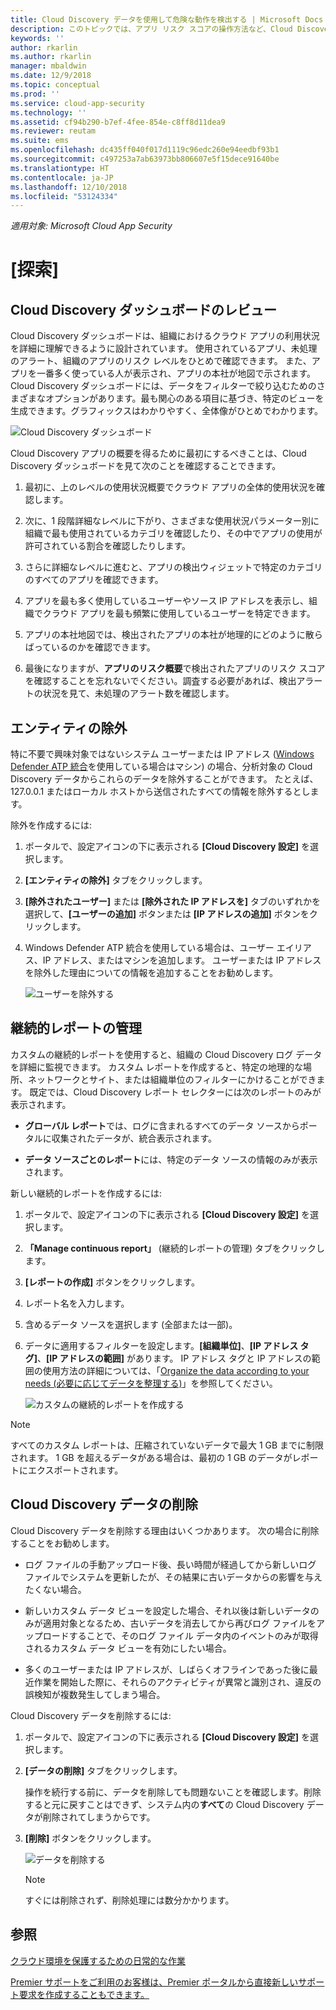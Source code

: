 ```yaml
---
title: Cloud Discovery データを使用して危険な動作を検出する | Microsoft Docs
description: このトピックでは、アプリ リスク スコアの操作方法など、Cloud Discovery データの操作方法について説明します。
keywords: ''
author: rkarlin
ms.author: rkarlin
manager: mbaldwin
ms.date: 12/9/2018
ms.topic: conceptual
ms.prod: ''
ms.service: cloud-app-security
ms.technology: ''
ms.assetid: cf94b290-b7ef-4fee-854e-c8ff8d11dea9
ms.reviewer: reutam
ms.suite: ems
ms.openlocfilehash: dc435ff040f017d1119c96edc260e94eedbf93b1
ms.sourcegitcommit: c497253a7ab63973bb806607e5f15dece91640be
ms.translationtype: HT
ms.contentlocale: ja-JP
ms.lasthandoff: 12/10/2018
ms.locfileid: "53124334"
---
```

*適用対象: Microsoft Cloud App Security*


# <a name="discover"></a>[探索]

## <a name="review-the-cloud-discovery-dashboard"></a>Cloud Discovery ダッシュボードのレビュー

Cloud Discovery ダッシュボードは、組織におけるクラウド アプリの利用状況を詳細に理解できるように設計されています。 使用されているアプリ、未処理のアラート、組織のアプリのリスク レベルをひとめで確認できます。 また、アプリを一番多く使っている人が表示され、アプリの本社が地図で示されます。 Cloud Discovery ダッシュボードには、データをフィルターで絞り込むためのさまざまなオプションがあります。最も関心のある項目に基づき、特定のビューを生成できます。グラフィックスはわかりやすく、全体像がひとめでわかります。

![Cloud Discovery ダッシュボード](./media/cloud-discovery-dashboard.png)

Cloud Discovery アプリの概要を得るために最初にするべきことは、Cloud Discovery ダッシュボードを見て次のことを確認することできます。
 
1. 最初に、上のレベルの使用状況概要でクラウド アプリの全体的使用状況を確認します。

2. 次に、1 段階詳細なレベルに下がり、さまざまな使用状況パラメーター別に組織で最も使用されているカテゴリを確認したり、その中でアプリの使用が許可されている割合を確認したりします。

3. さらに詳細なレベルに進むと、アプリの検出ウィジェットで特定のカテゴリのすべてのアプリを確認できます。

4. アプリを最も多く使用しているユーザーやソース IP アドレスを表示し、組織でクラウド アプリを最も頻繁に使用しているユーザーを特定できます。
5. アプリの本社地図では、検出されたアプリの本社が地理的にどのように散らばっているのかを確認できます。

6. 最後になりますが、**アプリのリスク概要**で検出されたアプリのリスク スコアを確認することを忘れないでください。調査する必要があれば、検出アラートの状況を見て、未処理のアラート数を確認します。
  
## <a name="exclude-entities"></a>エンティティの除外  
特に不要で興味対象ではないシステム ユーザーまたは IP アドレス ([Windows Defender ATP 統合](wdatp-integration.md)を使用している場合はマシン) の場合、分析対象の Cloud Discovery データからこれらのデータを除外することができます。 たとえば、127.0.0.1 またはローカル ホストから送信されたすべての情報を除外するとします。  
  
除外を作成するには:  
  
1.  ポータルで、設定アイコンの下に表示される **[Cloud Discovery 設定]** を選択します。  
  
2.  **[エンティティの除外]** タブをクリックします。  
  
3.  **[除外されたユーザー]** または **[除外された IP アドレスを]** タブのいずれかを選択して、**[ユーザーの追加]** ボタンまたは **[IP アドレスの追加]** ボタンをクリックします。  
  
4.  Windows Defender ATP 統合を使用している場合は、ユーザー エイリアス、IP アドレス、またはマシンを追加します。 ユーザーまたは IP アドレスを除外した理由についての情報を追加することをお勧めします。  
  
     ![ユーザーを除外する](./media/exclude-user.png "exclude user")  
  
## <a name="manage-continuous-reports"></a>継続的レポートの管理  
カスタムの継続的レポートを使用すると、組織の Cloud Discovery ログ データを詳細に監視できます。 カスタム レポートを作成すると、特定の地理的な場所、ネットワークとサイト、または組織単位のフィルターにかけることができます。 既定では、Cloud Discovery レポート セレクターには次のレポートのみが表示されます。  
  
-  **グローバル レポート**では、ログに含まれるすべてのデータ ソースからポータルに収集されたデータが、統合表示されます。  
  
- **データ ソースごとのレポート**には、特定のデータ ソースの情報のみが表示されます。  
  
新しい継続的レポートを作成するには:  
  
1.  ポータルで、設定アイコンの下に表示される **[Cloud Discovery 設定]** を選択します。  
  
2.  **「Manage continuous report」** (継続的レポートの管理) タブをクリックします。  
  
3.  **[レポートの作成]** ボタンをクリックします。  
  
4.  レポート名を入力します。  
  
5.  含めるデータ ソースを選択します (全部または一部)。  
  
6.  データに適用するフィルターを設定します。**[組織単位]**、**[IP アドレス タグ]**、**[IP アドレスの範囲]** があります。 IP アドレス タグと IP アドレスの範囲の使用方法の詳細については、「[Organize the data according to your needs (必要に応じてデータを整理する)](ip-tags.md)」を参照してください。  
  
    ![カスタムの継続的レポートを作成する](./media/create-custom-continuous-report.png) 


> [!NOTE]
> すべてのカスタム レポートは、圧縮されていないデータで最大 1 GB までに制限されます。 1 GB を超えるデータがある場合は、最初の 1 GB のデータがレポートにエクスポートされます。

## <a name="deleting-cloud-discovery-data"></a>Cloud Discovery データの削除  
Cloud Discovery データを削除する理由はいくつかあります。 次の場合に削除することをお勧めします。  
  
-   ログ ファイルの手動アップロード後、長い時間が経過してから新しいログ ファイルでシステムを更新したが、その結果に古いデータからの影響を与えたくない場合。  
  
-   新しいカスタム データ ビューを設定した場合、それ以後は新しいデータのみが適用対象となるため、古いデータを消去してから再びログ ファイルをアップロードすることで、そのログ ファイル データ内のイベントのみが取得されるカスタム データ ビューを有効にしたい場合。  
  
-   多くのユーザーまたは IP アドレスが、しばらくオフラインであった後に最近作業を開始した際に、それらのアクティビティが異常と識別され、違反の誤検知が複数発生してしまう場合。  
  
Cloud Discovery データを削除するには:  
  
1.  ポータルで、設定アイコンの下に表示される **[Cloud Discovery 設定]** を選択します。  
  
2.  **[データの削除]** タブをクリックします。  
  
     操作を続行する前に、データを削除しても問題ないことを確認します。削除すると元に戻すことはできず、システム内の**すべて**の Cloud Discovery データが削除されてしまうからです。  
  
3.  **[削除]** ボタンをクリックします。  
  
     ![データを削除する](./media/delete-data.png "delete data")  
  
    > [!NOTE]  
    >  すぐには削除されず、削除処理には数分かかります。  



 
## <a name="see-also"></a>参照  
[クラウド環境を保護するための日常的な作業](daily-activities-to-protect-your-cloud-environment.md)   

[Premier サポートをご利用のお客様は、Premier ポータルから直接新しいサポート要求を作成することもできます。](https://premier.microsoft.com/)  
  
  